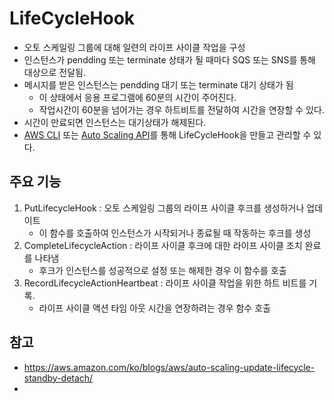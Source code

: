 # LifeCycleHook

* 오토 스케일링 그룹에 대해 일련의 라이프 사이클 작업을 구성
* 인스턴스가 pendding 또는 terminate 상태가 될 때마다 SQS 또는 SNS를 통해 대상으로 전달됨.
* 메시지를 받은 인스턴스는 pendding 대기 또는 terminate 대기 상태가 됨
  * 이 상태에서 응용 프로그램에 60분의 시간이 주어진다.
  * 작업시간이 60분을 넘어가는 경우 하트비트를 전달하여 시간을 연장할 수 있다.
* 시간이 만료되면 인스턴스는 대기상태가 해제된다.
* [AWS CLI](https://aws.amazon.com/cli/) 또는 [Auto Scaling API](http://docs.aws.amazon.com/AutoScaling/latest/APIReference/Welcome.html)를 통해 LifeCycleHook을 만들고 관리할 수 있다.



## 주요 기능

1. PutLifecycleHook : 오토 스케일링 그룹의 라이프 사이클 후크를 생성하거나 업데이트
   * 이 함수를 호출하여 인스턴스가 시작되거나 종료될 때 작동하는 후크를 생성
2. CompleteLifecycleAction : 라이프 사이클 후크에 대한 라이프 사이클 조치 완료를 나타냄
   * 후크가 인스턴스를 성공적으로 설정 또는 해제한 경우 이 함수를 호출
3. RecordLifecycleActionHeartbeat : 라이프 사이클 작업을 위한 하트 비트를 기록.
   * 라이프 사이클 액션 타임 아웃 시간을 연장하려는 경우 함수 호출



## 참고

* https://aws.amazon.com/ko/blogs/aws/auto-scaling-update-lifecycle-standby-detach/
* ​